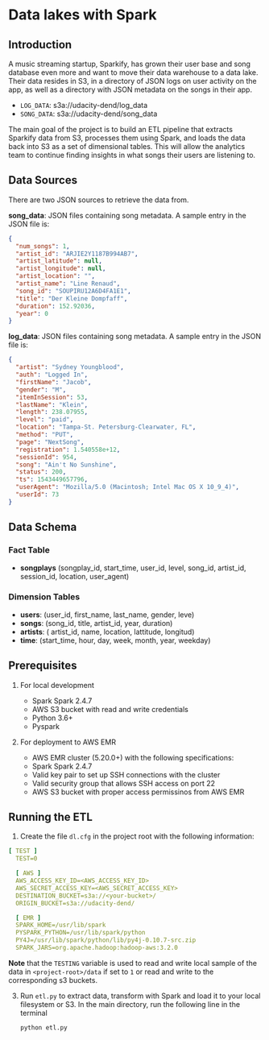 # Data lakes with Spark

## Introduction

A music streaming startup, Sparkify, has grown their user base and song database even more and want to move their data
warehouse to a data lake. Their data resides in S3, in a directory of JSON logs on user activity on the app, as well as
a directory with JSON metadata on the songs in their app.

- ```LOG_DATA```: s3a://udacity-dend/log_data
- ```SONG_DATA```: s3a://udacity-dend/song_data

The main goal of the project is to build an ETL pipeline that extracts Sparkify data from S3, processes them using
Spark, and loads the data back into S3 as a set of dimensional tables. This will allow the analytics team to continue
finding insights in what songs their users are listening to.

## Data Sources

There are two JSON sources to retrieve the data from.

**song_data**: JSON files containing song metadata. A sample entry in the JSON file is:

```JSON
{
  "num_songs": 1,
  "artist_id": "ARJIE2Y1187B994AB7",
  "artist_latitude": null,
  "artist_longitude": null,
  "artist_location": "",
  "artist_name": "Line Renaud",
  "song_id": "SOUPIRU12A6D4FA1E1",
  "title": "Der Kleine Dompfaff",
  "duration": 152.92036,
  "year": 0
}

```

**log_data**: JSON files containing song metadata. A sample entry in the JSON file is:

```JSON
{
  "artist": "Sydney Youngblood",
  "auth": "Logged In",
  "firstName": "Jacob",
  "gender": "M",
  "itemInSession": 53,
  "lastName": "Klein",
  "length": 238.07955,
  "level": "paid",
  "location": "Tampa-St. Petersburg-Clearwater, FL",
  "method": "PUT",
  "page": "NextSong",
  "registration": 1.540558e+12,
  "sessionId": 954,
  "song": "Ain't No Sunshine",
  "status": 200,
  "ts": 1543449657796,
  "userAgent": "Mozilla/5.0 (Macintosh; Intel Mac OS X 10_9_4)",
  "userId": 73
}
```

## Data Schema

### Fact Table

- **songplays** (songplay_id, start_time, user_id, level, song_id, artist_id, session_id, location, user_agent)

### Dimension Tables

- **users**: (user_id, first_name, last_name, gender, leve)
- **songs**: (song_id, title, artist_id, year, duration)
- **artists**: ( artist_id, name, location, lattitude, longitud)
- **time**: (start_time, hour, day, week, month, year, weekday)

## Prerequisites

1. For local development

    - Spark Spark 2.4.7
    - AWS S3 bucket with read and write credentials
    - Python 3.6+
    - Pyspark

2. For deployment to AWS EMR

    - AWS EMR cluster (5.20.0+) with the following specifications:
    - Spark Spark 2.4.7
    - Valid key pair to set up SSH connections with the cluster
    - Valid security group that allows SSH access on port 22
    - AWS S3 bucket with proper access permissinos from AWS EMR

## Running the ETL

1. Create the file `dl.cfg` in the project root with the following information:

```yaml
[ TEST ]
  TEST=0

  [ AWS ]
  AWS_ACCESS_KEY_ID=<AWS_ACCESS_KEY_ID>
  AWS_SECRET_ACCESS_KEY=<AWS_SECRET_ACCESS_KEY>
  DESTINATION_BUCKET=s3a://<your-bucket>/
  ORIGIN_BUCKET=s3a://udacity-dend/

  [ EMR ]
  SPARK_HOME=/usr/lib/spark
  PYSPARK_PYTHON=/usr/lib/spark/python
  PY4J=/usr/lib/spark/python/lib/py4j-0.10.7-src.zip
  SPARK_JARS=org.apache.hadoop:hadoop-aws:3.2.0
```

**Note** that the `TESTING` variable is used to read and write local sample of the data in `<project-root>/data` if set
to `1` or read and write to the corresponding s3 buckets.

3. Run `etl.py` to extract data, transform with Spark and load it to your local filesystem or S3. In the main directory,
   run the following line in the terminal

    ```bash
    python etl.py
    ```